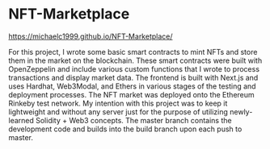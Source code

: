 # NFT-Marketplace

https://michaelc1999.github.io/NFT-Marketplace/

For this project, I wrote some basic smart contracts to mint NFTs and store them in the market on the blockchain. These smart contracts were built with OpenZeppelin and include various custom functions that I wrote to process transactions and display market data. The frontend is built with Next.js and uses Hardhat, Web3Modal, and Ethers in various stages of the testing and deployment processes. The NFT market was deployed onto the Ethereum Rinkeby test network. My intention with this project was to keep it lightweight and without any server just for the purpose of utilizing newly-learned Solidity + Web3 concepts. The master branch contains the development code and builds into the build branch upon each push to master.
